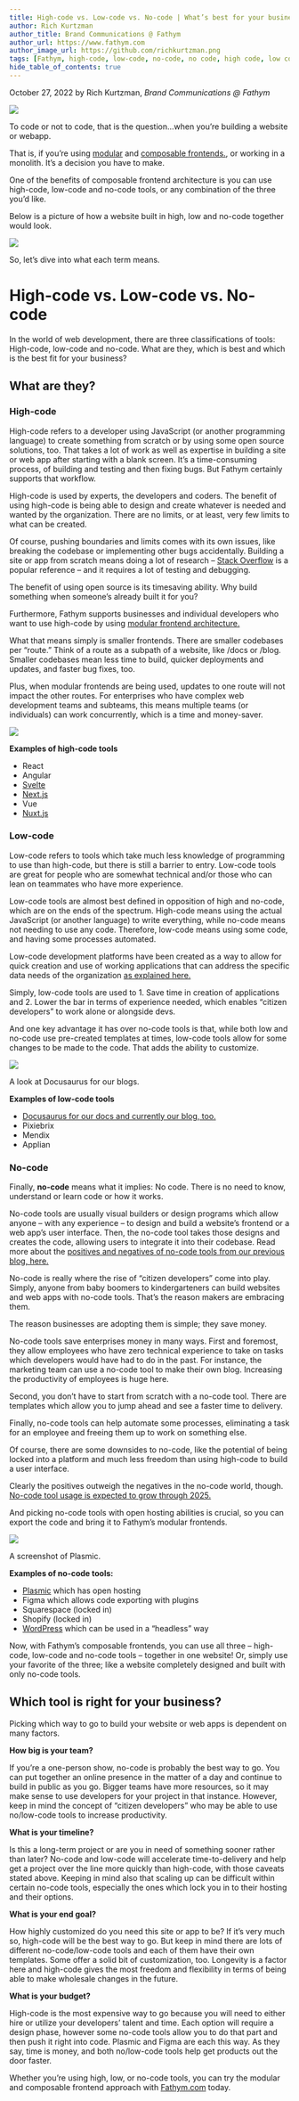 ```yaml
---
title: High-code vs. Low-code vs. No-code | What’s best for your business? 
author: Rich Kurtzman
author_title: Brand Communications @ Fathym
author_url: https://www.fathym.com
author_image_url: https://github.com/richkurtzman.png
tags: [Fathym, high-code, low-code, no-code, no code, high code, low code, web development, Plasmic, JavaScript, Squarespace, React, Angular, Vue, Next.js]
hide_table_of_contents: true
---
```


October 27, 2022 by Rich Kurtzman, _Brand Communications @ Fathym_

![](https://www.fathym.com/img/highlowno3.jpg) 


To code or not to code, that is the question...when you’re building a website or webapp.  

That is, if you’re using [modular](https://www.fathym.com/blog/articles/2022/august/2022-08-16-modular-frontends-fantastically-functional) and [composable frontends.](https://www.fathym.com/blog/articles/2022/september/2022-09-01-explaining-composable-frontend-architecture-as-simply-as-possible), or working in a monolith. It’s a decision you have to make. 

One of the benefits of composable frontend architecture is you can use high-code, low-code and no-code tools, or any combination of the three you’d like.  

Below is a picture of how a website built in high, low and no-code together would look. 

![](https://www.fathym.com/img/MFERVueAngularReactDocu.png)

So, let’s dive into what each term means. 

# High-code vs. Low-code vs. No-code 

In the world of web development, there are three classifications of tools: High-code, low-code and no-code. What are they, which is best and which is the best fit for your business? 

## What are they? 

### **High-code** 

High-code refers to a developer using JavaScript (or another programming language) to create something from scratch or by using some open source solutions, too. That takes a lot of work as well as expertise in building a site or web app after starting with a blank screen. It’s a time-consuming process, of building and testing and then fixing bugs. But Fathym certainly supports that workflow. 

High-code is used by experts, the developers and coders. The benefit of using high-code is being able to design and create whatever is needed and wanted by the organization. There are no limits, or at least, very few limits to what can be created. 

Of course, pushing boundaries and limits comes with its own issues, like breaking the codebase or implementing other bugs accidentally. Building a site or app from scratch means doing a lot of research – [Stack Overflow](https://www.stackoverflow.com) is a popular reference – and it requires a lot of testing and debugging.  

The benefit of using open source is its timesaving ability. Why build something when someone’s already built it for you?  

Furthermore, Fathym supports businesses and individual developers who want to use high-code by using [modular frontend architecture.](https://www.fathym.com/blog/articles/2022/august/2022-08-16-modular-frontends-fantastically-functional) 

What that means simply is smaller frontends. There are smaller codebases per “route.” Think of a route as a subpath of a website, like /docs or /blog. Smaller codebases mean less time to build, quicker deployments and updates, and faster bug fixes, too.  

Plus, when modular frontends are being used, updates to one route will not impact the other routes. For enterprises who have complex web development teams and subteams, this means multiple teams (or individuals) can work concurrently, which is a time and money-saver.  

![](https://www.fathym.com/img/MFEzoom.jpg) 

**Examples of high-code tools** 

- React 
- Angular 
- [Svelte](https://www.fathym.com/blog/articles/2022/may/2022-05-19-why-react-developer-used-svelte) 
- [Next.js](https://www.fathym.com/blog/articles/2022/september/2022-09-07-positives-and-negatives-of-nextjs) 
- Vue 
- [Nuxt.js](https://www.fathym.com/blog/articles/2022/october/2022-10-17-positives-and-negatives-of-nuxt) 

### **Low-code** 

Low-code refers to tools which take much less knowledge of programming to use than high-code, but there is still a barrier to entry. Low-code tools are great for people who are somewhat technical and/or those who can lean on teammates who have more experience.  

Low-code tools are almost best defined in opposition of high and no-code, which are on the ends of the spectrum. High-code means using the actual JavaScript (or another language) to write everything, while no-code means not needing to use any code. Therefore, low-code means using some code, and having some processes automated.  

Low-code development platforms have been created as a way to allow for quick creation and use of working applications that can address the specific data needs of the organization [as explained here.](https://www.zdnet.com/article/developers-were-on-board-with-low-code-tools/) 

Simply, low-code tools are used to 1. Save time in creation of applications and 2. Lower the bar in terms of experience needed, which enables “citizen developers” to work alone or alongside devs.  

And one key advantage it has over no-code tools is that, while both low and no-code use pre-created templates at times, low-code tools allow for some changes to be made to the code. That adds the ability to customize.  

![](https://www.fathym.com/img/docusaurusvscode.png) 

A look at Docusaurus for our blogs. 

**Examples of low-code tools**  

- [Docusaurus for our docs and currently our blog, too.](https://www.fathym.com/blog/articles/2022/march/2022-03-16-how-i-blog-in-markdown) 
- Pixiebrix  
- Mendix 
- Applian 

### No-code 

Finally, **no-code** means what it implies: No code. There is no need to know, understand or learn code or how it works.  

No-code tools are usually visual builders or design programs which allow anyone – with any experience – to design and build a website’s frontend or a web app’s user interface. Then, the no-code tool takes those designs and creates the code, allowing users to integrate it into their codebase. Read more about the [positives and negatives of no-code tools from our previous blog, here.](https://www.fathym.com/blog/articles/2022/june/2022-06-28-positives-and-negatives-of-no-code-tools)  

No-code is really where the rise of “citizen developers” come into play. Simply, anyone from baby boomers to kindergarteners can build websites and web apps with no-code tools. That’s the reason makers are embracing them. 

The reason businesses are adopting them is simple; they save money.  

No-code tools save enterprises money in many ways. First and foremost, they allow employees who have zero technical experience to take on tasks which developers would have had to do in the past. For instance, the marketing team can use a no-code tool to make their own blog. Increasing the productivity of employees is huge here. 

Second, you don’t have to start from scratch with a no-code tool. There are templates which allow you to jump ahead and see a faster time to delivery.  

Finally, no-code tools can help automate some processes, eliminating a task for an employee and freeing them up to work on something else.  

Of course, there are some downsides to no-code, like the potential of being locked into a platform and much less freedom than using high-code to build a user interface.  

Clearly the positives outweigh the negatives in the no-code world, though. [No-code tool usage is expected to grow through 2025.](https://www.fathym.com/blog/articles/2022/july/2022-07-05-no-code-tools-usage-will-increase) 

And picking no-code tools with open hosting abilities is crucial, so you can export the code and bring it to Fathym’s modular frontends.  

![](https://www.fathym.com/img/plasmicscreenshot.png) 

A screenshot of Plasmic.

**Examples of no-code tools:**

- [Plasmic](https://www.fathym.com/blog/articles/2022/august/2022-08-10-why-we-loved-using-plasmic-for-our-marketing-page) which has open hosting 
- Figma which allows code exporting with plugins 
- Squarespace (locked in) 
- Shopify (locked in) 
- [WordPress](https://www.fathym.com/blog/articles/2022/may/2022-05-13-use-figma-as-headless-wordpress) which can be used in a “headless” way 

Now, with Fathym’s composable frontends, you can use all three – high-code, low-code and no-code tools – together in one website! Or, simply use your favorite of the three; like a website completely designed and built with only no-code tools. 

## Which tool is right for your business? 

Picking which way to go to build your website or web apps is dependent on many factors.  

**How big is your team?**  

If you’re a one-person show, no-code is probably the best way to go. You can put together an online presence in the matter of a day and continue to build in public as you go. Bigger teams have more resources, so it may make sense to use developers for your project in that instance. However, keep in mind the concept of “citizen developers” who may be able to use no/low-code tools to increase productivity.  

**What is your timeline?**  

Is this a long-term project or are you in need of something sooner rather than later? No-code and low-code will accelerate time-to-delivery and help get a project over the line more quickly than high-code, with those caveats stated above. Keeping in mind also that scaling up can be difficult within certain no-code tools, especially the ones which lock you in to their hosting and their options.  

**What is your end goal?**  

How highly customized do you need this site or app to be? If it’s very much so, high-code will be the best way to go. But keep in mind there are lots of different no-code/low-code tools and each of them have their own templates. Some offer a solid bit of customization, too. Longevity is a factor here and high-code gives the most freedom and flexibility in terms of being able to make wholesale changes in the future.  

**What is your budget?** 

High-code is the most expensive way to go because you will need to either hire or utilize your developers’ talent and time. Each option will require a design phase, however some no-code tools allow you to do that part and then push it right into code. Plasmic and Figma are each this way. As they say, time is money, and both no/low-code tools help get products out the door faster.  

Whether you’re using high, low, or no-code tools, you can try the modular and composable frontend approach with [Fathym.com](https://www.fathym.com/dashboard) today. 